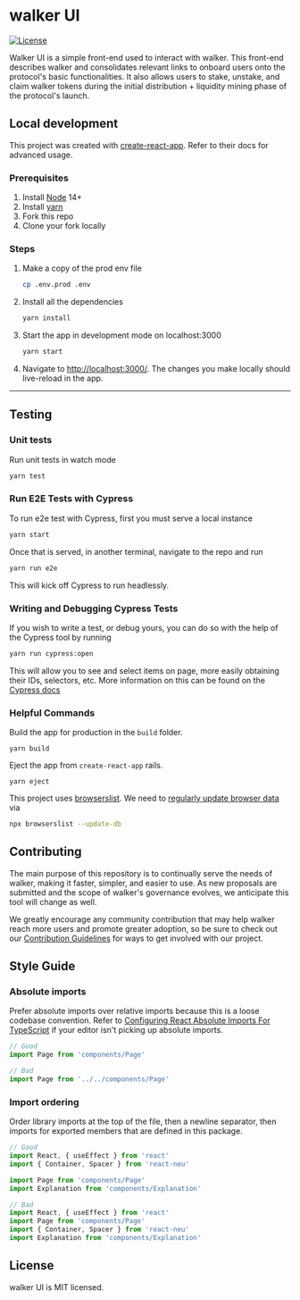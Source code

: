 # walker UI

[![License](https://img.shields.io/:license-mit-blue.svg)](https://opensource.org/licenses/MIT)

Walker UI is a simple front-end used to interact with walker. This front-end describes walker and consolidates relevant links to onboard users onto the protocol's basic functionalities. It also allows users to stake, unstake, and claim walker tokens during the initial distribution + liquidity mining phase of the protocol's launch.

## Local development

This project was created with [create-react-app](https://create-react-app.dev/). Refer to their docs for advanced usage.

### Prerequisites

1. Install [Node](https://nodejs.org/en/) 14+
1. Install [yarn](https://yarnpkg.com/getting-started/install)
1. Fork this repo
1. Clone your fork locally

### Steps

1. Make a copy of the prod env file
   ```bash
   cp .env.prod .env
   ```
1. Install all the dependencies
   ```bash
   yarn install
   ```
1. Start the app in development mode on localhost:3000
   ```bash
   yarn start
   ```
1. Navigate to [http://localhost:3000/](http://localhost:3000/). The changes you make locally should live-reload in the app.

---

## Testing

### Unit tests

Run unit tests in watch mode

```bash
yarn test
```

### Run E2E Tests with Cypress

To run e2e test with Cypress, first you must serve a local instance

```bash
yarn start
```

Once that is served, in another terminal, navigate to the repo and run

```bash
yarn run e2e
```

This will kick off Cypress to run headlessly.

### Writing and Debugging Cypress Tests

If you wish to write a test, or debug yours, you can do so with the help of the Cypress tool by running

```bash
yarn run cypress:open
```

This will allow you to see and select items on page, more easily obtaining their IDs, selectors, etc. More information on this can be found on the [Cypress docs](https://docs.cypress.io/)

### Helpful Commands

Build the app for production in the `build` folder.

```
yarn build
```

Eject the app from `create-react-app` rails.

```
yarn eject
```

This project uses [browserslist](https://github.com/browserslist/browserslist). We need to [regularly update browser data](https://github.com/browserslist/browserslist#browsers-data-updating) via

```bash
npx browserslist --update-db
```

## Contributing

The main purpose of this repository is to continually serve the needs of walker, making it faster, simpler, and easier to use. As new proposals are submitted and the scope of walker's governance evolves, we anticipate this tool will change as well.

We greatly encourage any community contribution that may help walker reach more users and promote greater adoption, so be sure to check out our [Contribution Guidelines](https://github.com/SetProtocol/walker-ui/blob/master/CONTRIBUTING.md) for ways to get involved with our project.

## Style Guide

### Absolute imports

Prefer absolute imports over relative imports because this is a loose codebase convention. Refer to [Configuring React Absolute Imports For TypeScript](https://justinnoel.dev/2019/06/18/configuring-react-absolute-imports-for-typescript/) if your editor isn't picking up absolute imports.

```typescript
// Good
import Page from 'components/Page'

// Bad
import Page from '../../components/Page'
```

### Import ordering

Order library imports at the top of the file, then a newline separator, then imports for exported members that are defined in this package.

```typescript
// Good
import React, { useEffect } from 'react'
import { Container, Spacer } from 'react-neu'

import Page from 'components/Page'
import Explanation from 'components/Explanation'
```

```typescript
// Bad
import React, { useEffect } from 'react'
import Page from 'components/Page'
import { Container, Spacer } from 'react-neu'
import Explanation from 'components/Explanation'
```

## License

walker UI is MIT licensed.
